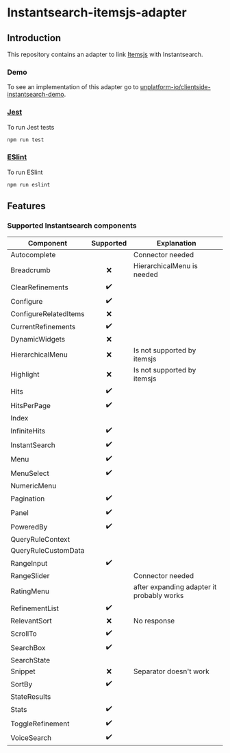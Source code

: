 # Instantsearch-itemsjs-adapter
## Introduction
This repository contains an adapter to link [Itemsjs](https://www.npmjs.com/package/itemsjs) with Instantsearch.

### Demo
To see an implementation of this adapter go to [unplatform-io/clientside-instantsearch-demo](https://github.com/unplatform-io/clientside-instantsearch-demo).

### [Jest](https://jestjs.io/)
To run Jest tests
```bash
npm run test
```

### [ESlint](https://eslint.org/)
To run ESlint
```bash
npm run eslint
```

## Features
### Supported Instantsearch components
| Component | Supported | Explanation |
| --- | :---: | --- |
| Autocomplete |  | Connector needed |
| Breadcrumb | ❌ | HierarchicalMenu is needed |
| ClearRefinements | ✔️ |
| Configure | ✔️ |
| ConfigureRelatedItems | ❌ |
| CurrentRefinements | ✔️ |
| DynamicWidgets | ❌ |
| HierarchicalMenu | ❌ | Is not supported by itemsjs |
| Highlight | ❌ | Is not supported by itemsjs |
| Hits | ✔️ |
| HitsPerPage| ✔️ |
| Index |  |
| InfiniteHits | ✔️ |
| InstantSearch | ✔️ |
| Menu | ✔️ |
| MenuSelect | ✔️ |
| NumericMenu |  |
| Pagination | ✔️ |
| Panel | ✔️ |
| PoweredBy | ✔️ |
| QueryRuleContext |  |
| QueryRuleCustomData |  |
| RangeInput | ✔️ |
| RangeSlider |  | Connector needed |
| RatingMenu |  | after expanding adapter it probably works |
| RefinementList | ✔️ |
| RelevantSort | ❌ | No response |
| ScrollTo | ✔️ |
| SearchBox | ✔️ |
| SearchState |  |
| Snippet | ❌ | Separator doesn't work |
| SortBy | ✔️ |
| StateResults |  |
| Stats | ✔️ |
| ToggleRefinement | ✔️ |
| VoiceSearch | ✔️ |

